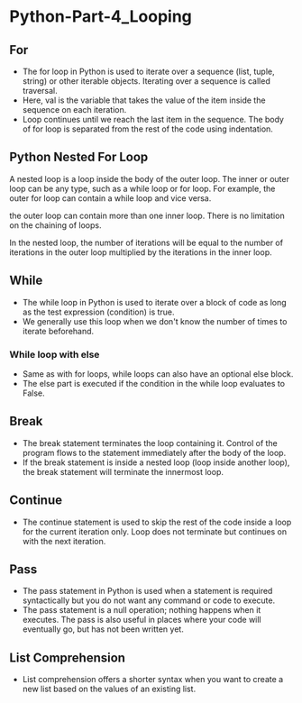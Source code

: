 # Python-Part-4_Looping
## For
- The for loop in Python is used to iterate over a sequence (list, tuple, string) or other iterable objects. Iterating over a sequence is called traversal.
- Here, val is the variable that takes the value of the item inside the sequence on each iteration.
- Loop continues until we reach the last item in the sequence. The body of for loop is separated from the rest of the code using indentation.
## Python Nested For Loop
A nested loop is a loop inside the body of the outer loop. The inner or outer loop can be any type, such as a while loop or for loop. For example, the outer for loop can contain a while loop and vice versa.

the outer loop can contain more than one inner loop. There is no limitation on the chaining of loops.

In the nested loop, the number of iterations will be equal to the number of iterations in the outer loop multiplied by the iterations in the inner loop.
## While
- The while loop in Python is used to iterate over a block of code as long as the test expression (condition) is true.
- We generally use this loop when we don't know the number of times to iterate beforehand.
### While loop with else
- Same as with for loops, while loops can also have an optional else block.
- The else part is executed if the condition in the while loop evaluates to False.
## Break
- The break statement terminates the loop containing it. Control of the program flows to the statement immediately after the body of the loop.
- If the break statement is inside a nested loop (loop inside another loop), the break statement will terminate the innermost loop.
## Continue
- The continue statement is used to skip the rest of the code inside a loop for the current iteration only. Loop does not terminate but continues on with the next iteration.
## Pass
- The pass statement in Python is used when a statement is required syntactically but you do not want any command or code to execute.
- The pass statement is a null operation; nothing happens when it executes. The pass is also useful in places where your code will eventually go, but has not been written yet.
## List Comprehension
- List comprehension offers a shorter syntax when you want to create a new list based on the values of an existing list.
